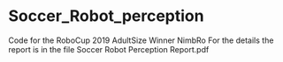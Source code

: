 # Soccer_Robot_perception
Code for the RoboCup 2019 AdultSize Winner NimbRo
For the details the report is in the file Soccer Robot Perception Report.pdf
